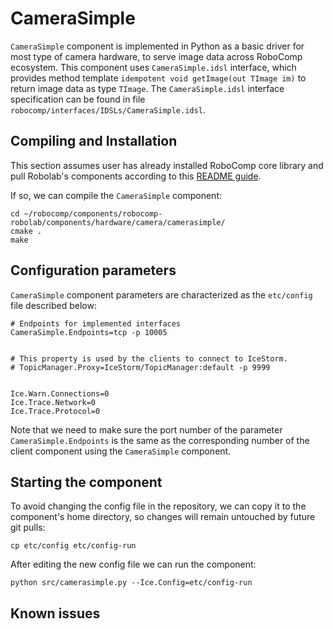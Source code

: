 
# CameraSimple

`CameraSimple` component is implemented in Python as a basic driver for most type of camera hardware, to serve image data across RoboComp ecosystem. This component uses `CameraSimple.idsl` interface, which provides method template `idempotent void getImage(out TImage im)` to return image data as type `TImage`. The `CameraSimple.idsl` interface specification can be found in file `robocomp/interfaces/IDSLs/CameraSimple.idsl`.


## Compiling and Installation
This section assumes user has already installed RoboComp core library and pull Robolab's components according to this [README guide](https://github.com/robocomp/robocomp).

If so, we can compile the `CameraSimple` component:
```
cd ~/robocomp/components/robocomp-robolab/components/hardware/camera/camerasimple/
cmake .
make
```
## Configuration parameters
`CameraSimple` component parameters are characterized as the `etc/config` file described below:

```
# Endpoints for implemented interfaces
CameraSimple.Endpoints=tcp -p 10005


# This property is used by the clients to connect to IceStorm.
# TopicManager.Proxy=IceStorm/TopicManager:default -p 9999


Ice.Warn.Connections=0
Ice.Trace.Network=0
Ice.Trace.Protocol=0
```

Note that we need to make sure the port number of the parameter `CameraSimple.Endpoints` is the same as the corresponding number of the client component using the `CameraSimple` component.

## Starting the component

To avoid changing the config file in the repository, we can copy it to the component's home directory, so changes will remain untouched by future git pulls:
```
cp etc/config etc/config-run
```

After editing the new config file we can run the component:
```
python src/camerasimple.py --Ice.Config=etc/config-run
```
## Known issues
